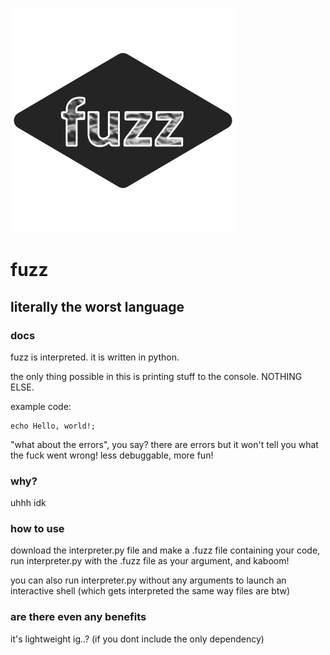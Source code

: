 ![fuzz logo](https://raw.githubusercontent.com/Butterroach/fuzz/main/fuzz.png)

# fuzz

## literally the worst language

### docs

fuzz is interpreted. it is written in python.

the only thing possible in this is printing stuff to the console. NOTHING ELSE.

example code:

```
echo Hello, world!;
```

"what about the errors", you say? there are errors but it won't tell you what the fuck went wrong!
less debuggable, more fun!

### why?

uhhh idk

### how to use

download the interpreter.py file and make a .fuzz file containing your code, run interpreter.py with the .fuzz file as your argument, and kaboom!

you can also run interpreter.py without any arguments to launch an interactive shell (which gets interpreted the same way files are btw)

### are there even any benefits

it's lightweight ig..? (if you dont include the only dependency)

